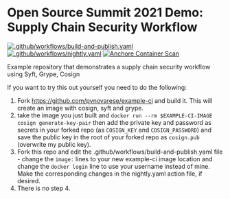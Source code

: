 # Open Source Summit 2021 Demo: Supply Chain Security Workflow

[![.github/workflows/build-and-publish.yaml](https://github.com/pvnovarese/oss-2021-sbom-complete-workflow-demo/actions/workflows/build-and-publish.yaml/badge.svg)](https://github.com/pvnovarese/oss-2021-sbom-complete-workflow-demo/actions/workflows/build-and-publish.yaml) [![.github/workflows/nightly.yaml](https://github.com/pvnovarese/oss-2021-sbom-complete-workflow-demo/actions/workflows/nightly.yaml/badge.svg)](https://github.com/pvnovarese/oss-2021-sbom-complete-workflow-demo/actions/workflows/nightly.yaml) [![Anchore Container Scan](https://github.com/pvnovarese/oss-2021-sbom-complete-workflow-demo/actions/workflows/anchore-analysis.yml/badge.svg)](https://github.com/pvnovarese/oss-2021-sbom-complete-workflow-demo/actions/workflows/anchore-analysis.yml)

Example repository that demonstrates a supply chain security workflow using Syft, Grype, Cosign

If you want to try this out yourself you need to do the following: 

1) Fork https://github.com/pvnovarese/example-ci and build it.  This will create an image with cosign, syft and grype.
2) take the image you just built and `docker run --rm $EXAMPLE-CI-IMAGE cosign generate-key-pair` then add the private key and password as secrets in your forked repo (as `COSIGN_KEY` and `COSIGN_PASSWORD`) and save the public key in the root of your forked repo as `cosign.pub` (overwrite my public key).
3) Fork this repo and edit the .github/workflows/build-and-publish.yaml file - change the `image:` lines to your new example-ci image location and change the `docker login` line to use your username instead of mine.  Make the corresponding changes in the nightly.yaml action file, if desired.
4) There is no step 4.
